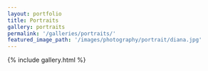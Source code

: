 ```yaml
---
layout: portfolio
title: Portraits
gallery: portraits
permalink: '/galleries/portraits/'
featured_image_path: '/images/photography/portrait/diana.jpg'
---
```


{% include gallery.html %}
